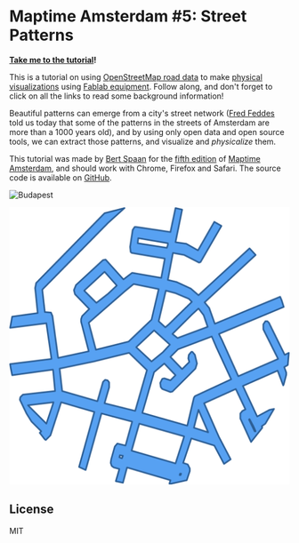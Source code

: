 # Maptime Amsterdam #5: Street Patterns

__[Take me to the tutorial](http://maptime-ams.github.io/street-patterns/)!__

This is a tutorial on using <a href="http://wiki.openstreetmap.org/wiki/Key:highway">OpenStreetMap road data</a> to make <a href="http://dataphys.org/">physical visualizations</a> using <a href="http://fablab.waag.org/machines">Fablab equipment</a>. Follow along, and don&#39;t forget to click on all the links to read some background information!

Beautiful patterns can emerge from a city&#39;s street network (<a href="http://www.fredfeddes.nl/">Fred Feddes</a> told us today that some of the patterns in the streets of Amsterdam are more than a 1000 years old), and by using only open data and open source tools, we can extract those patterns, and visualize and <i>physicalize</i> them.

This tutorial was made by <a href="http://bertspaan.nl">Bert Spaan</a> for the <a href="http://www.meetup.com/Maptime-AMS/events/220184211/">fifth edition</a> of <a href="http://maptime-ams.github.io/">Maptime Amsterdam</a>, and should work with Chrome, Firefox and Safari. The source code is available on <a href="https://github.com/maptime-ams/street-patterns">GitHub</a>.

![Budapest](images/budapest.png)

![Betondorp](images/betondorp.png)

## License

MIT
